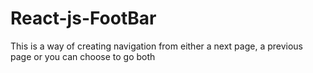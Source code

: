 # React-js-FootBar
This is a way of creating navigation from either a next page, a previous page or you can choose to go both

